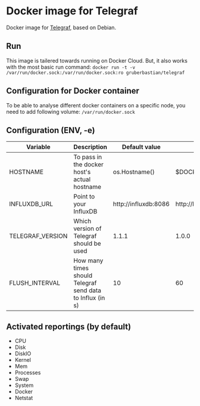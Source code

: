 # Docker image for Telegraf

Docker image for [Telegraf](https://www.influxdata.com/time-series-platform/telegraf/), based on Debian.

## Run

This image is tailered towards running on Docker Cloud. But, it also works with the most basic run command:
```docker run -t -v /var/run/docker.sock:/var/run/docker.sock:ro gruberbastian/telegraf```

## Configuration for Docker container

To be able to analyse different docker containers on a specific node, you need to add following volume:
```/var/run/docker.sock```



## Configuration (ENV, -e)

Variable | Description | Default value | Sample value 
-------- | ----------- | ------------- | ------------
HOSTNAME | To pass in the docker host's actual hostname | os.Hostname() | $DOCKERCLOUD_NODE_HOSTNAME 
INFLUXDB_URL | Point to your InfluxDB | http://influxdb:8086 | http://localhost:8086
TELEGRAF_VERSION | Which version of Telegraf should be used | 1.1.1 | 1.0.0
FLUSH_INTERVAL | How many times should Telegraf send data to Influx (in s) | 10 | 60 


## Activated reportings (by default)

- CPU
- Disk
- DiskIO
- Kernel
- Mem
- Processes
- Swap
- System
- Docker
- Netstat
